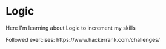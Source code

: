 # Logic
Here I'm learning about Logic to increment my skills
<br>
<p>Followed exercises: https://www.hackerrank.com/challenges/
